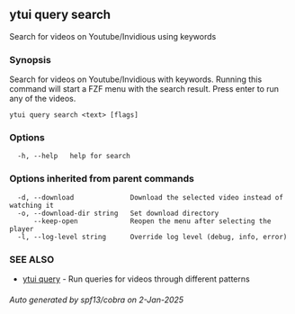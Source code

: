 ## ytui query search

Search for videos on Youtube/Invidious using keywords

### Synopsis


Search for videos on Youtube/Invidious with keywords.
Running this command will start a FZF menu with the search result.
Press enter to run any of the videos.

```
ytui query search <text> [flags]
```

### Options

```
  -h, --help   help for search
```

### Options inherited from parent commands

```
  -d, --download              Download the selected video instead of watching it
  -o, --download-dir string   Set download directory
      --keep-open             Reopen the menu after selecting the player
  -l, --log-level string      Override log level (debug, info, error)
```

### SEE ALSO

* [ytui query](ytui_query.md)	 - Run queries for videos through different patterns

###### Auto generated by spf13/cobra on 2-Jan-2025
